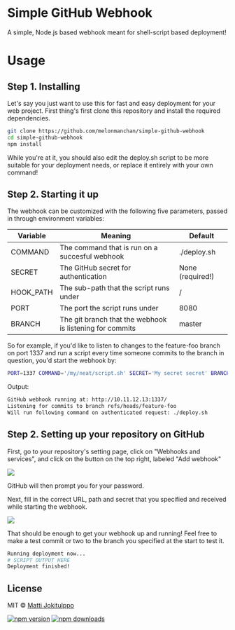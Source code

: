 # Simple GitHub Webhook
A simple, Node.js based webhook meant for shell-script based deployment!

# Usage

## Step 1. Installing

Let's say you just want to use this for fast and easy deployment for your web
project. First thing's first clone this repository and install the required
dependencies.

```sh
git clone https://github.com/melonmanchan/simple-github-webhook
cd simple-github-webhook
npm install
```

While you're at it, you should also edit the deploy.sh script to be more
suitable for your deployment needs, or replace it entirely with your own
command!

## Step 2. Starting it up

The webhook can be customized with the following five parameters, passed in
through environment variables:


Variable  | Meaning | Default
------------- | ------------- | -------------
COMMAND  | The command that is run on a succesful webhook  | ./deploy.sh
SECRET  | The GitHub secret for authentication | None (required!)
HOOK_PATH  | The sub-path that the script runs under | /
PORT  | The port the script runs under | 8080
BRANCH  | The git branch that the webhook is listening for commits | master

So for example, if you'd like to listen to changes to the feature-foo branch on
port 1337 and run a script every time someone commits to the branch in
question, you'd start the webhook by:

```sh
PORT=1337 COMMAND='/my/neat/script.sh' SECRET='My secret secret' BRANCH='feature-foo' npm start
```

Output:

```sh
GitHub webhook running at: http://10.11.12.13:1337/
Listening for commits to branch refs/heads/feature-foo
Will run following command on authenticated request: ./deploy.sh
```

## Step 2. Setting up your repository on GitHub

First, go to your repository's setting page, click on "Webhooks and services",
and click on the button on the top right, labeled "Add webhook"

![](http://i.imgur.com/r2W5fA0.png)

GitHub will then prompt you for your password.

Next, fill in the correct URL, path and secret that you specified and received
while starting the webhook.

![](http://i.imgur.com/hajyFuD.png)

That should be enough to get your webhook up and running! Feel free to make a
test commit or two to the branch you specified at the start to test it.

```sh
Running deployment now...
# SCRIPT OUTPUT HERE
Deployment finished!
```

## License

MIT © [Matti Jokitulppo](https://mattij.com)

[![npm version](https://badge.fury.io/js/simple-github-webhook.svg)](https://badge.fury.io/js/simple-github-webhook)
[![npm downloads](https://img.shields.io/npm/dm/simple-github-webhook.svg)](https://img.shields.io/npm/dm/simple-github-webhook.svg)

